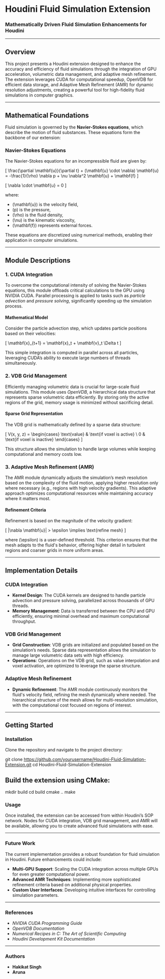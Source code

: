 # Houdini Fluid Simulation Extension

### Mathematically Driven Fluid Simulation Enhancements for Houdini

---

## Overview

This project presents a Houdini extension designed to enhance the accuracy and efficiency of fluid simulations through the integration of GPU acceleration, volumetric data management, and adaptive mesh refinement. The extension leverages CUDA for computational speedup, OpenVDB for efficient data storage, and Adaptive Mesh Refinement (AMR) for dynamic resolution adjustments, creating a powerful tool for high-fidelity fluid simulations in computer graphics.

---

## Mathematical Foundations

Fluid simulation is governed by the **Navier-Stokes equations**, which describe the motion of fluid substances. These equations form the backbone of our extension:

### Navier-Stokes Equations

The Navier-Stokes equations for an incompressible fluid are given by:

\[
\frac{\partial \mathbf{u}}{\partial t} + (\mathbf{u} \cdot \nabla) \mathbf{u} = -\frac{1}{\rho} \nabla p + \nu \nabla^2 \mathbf{u} + \mathbf{f}
\]

\[
\nabla \cdot \mathbf{u} = 0
\]

where:

- \(\mathbf{u}\) is the velocity field,
- \(p\) is the pressure,
- \(\rho\) is the fluid density,
- \(\nu\) is the kinematic viscosity,
- \(\mathbf{f}\) represents external forces.

These equations are discretized using numerical methods, enabling their application in computer simulations.

---

## Module Descriptions

### 1. CUDA Integration

To overcome the computational intensity of solving the Navier-Stokes equations, this module offloads critical calculations to the GPU using NVIDIA CUDA. Parallel processing is applied to tasks such as *particle advection* and *pressure solving*, significantly speeding up the simulation process.

#### Mathematical Model

Consider the particle advection step, which updates particle positions based on their velocities:

\[
\mathbf{x}_{t+1} = \mathbf{x}_t + \mathbf{v}_t \Delta t
\]

This simple integration is computed in parallel across all particles, leveraging CUDA’s ability to execute large numbers of threads simultaneously.

### 2. VDB Grid Management

Efficiently managing volumetric data is crucial for large-scale fluid simulations. This module uses *OpenVDB*, a hierarchical data structure that represents sparse volumetric data efficiently. By storing only the active regions of the grid, memory usage is minimized without sacrificing detail.

#### Sparse Grid Representation

The VDB grid is mathematically defined by a sparse data structure:

\[
V(x, y, z) = \begin{cases} 
\text{value} & \text{if voxel is active} \\
0 & \text{if voxel is inactive}
\end{cases}
\]

This structure allows the simulation to handle large volumes while keeping computational and memory costs low.

### 3. Adaptive Mesh Refinement (AMR)

The AMR module dynamically adjusts the simulation’s mesh resolution based on the complexity of the fluid motion, applying higher resolution only where necessary (e.g., regions with high velocity gradients). This adaptive approach optimizes computational resources while maintaining accuracy where it matters most.

#### Refinement Criteria

Refinement is based on the magnitude of the velocity gradient:

\[
|\nabla \mathbf{u}| > \epsilon \implies \text{refine mesh}
\]

where \(\epsilon\) is a user-defined threshold. This criterion ensures that the mesh adapts to the fluid's behavior, offering higher detail in turbulent regions and coarser grids in more uniform areas.

---

## Implementation Details

### CUDA Integration

- **Kernel Design**: The CUDA kernels are designed to handle particle advection and pressure solving, parallelized across thousands of GPU threads.
- **Memory Management**: Data is transferred between the CPU and GPU efficiently, ensuring minimal overhead and maximum computational throughput.

### VDB Grid Management

- **Grid Construction**: VDB grids are initialized and populated based on the simulation’s needs. Sparse data representation allows the simulation to manage large volumetric data sets with high efficiency.
- **Operations**: Operations on the VDB grid, such as value interpolation and voxel activation, are optimized to leverage the sparse structure.

### Adaptive Mesh Refinement

- **Dynamic Refinement**: The AMR module continuously monitors the fluid's velocity field, refining the mesh dynamically where needed. The hierarchical structure of the mesh allows for multi-resolution simulation, with the computational cost focused on regions of interest.

---

## Getting Started

### Installation

Clone the repository and navigate to the project directory:

git clone https://github.com/yourusername/Houdini-Fluid-Simulation-Extension.git
cd Houdini-Fluid-Simulation-Extension

## Build the extension using CMake:
mkdir build
cd build
cmake ..
make

### Usage

Once installed, the extension can be accessed from within Houdini’s SOP network. Nodes for CUDA integration, VDB grid management, and AMR will be available, allowing you to create advanced fluid simulations with ease.

---

### Future Work

The current implementation provides a robust foundation for fluid simulation in Houdini. Future enhancements could include:

- **Multi-GPU Support**: Scaling the CUDA integration across multiple GPUs for even greater computational power.
- **Advanced AMR Techniques**: Implementing more sophisticated refinement criteria based on additional physical properties.
- **Custom User Interfaces**: Developing intuitive interfaces for controlling simulation parameters.

---

### References

- *NVIDIA CUDA Programming Guide*
- *OpenVDB Documentation*
- *Numerical Recipes in C: The Art of Scientific Computing*
- *Houdini Development Kit Documentation*

---

### Authors

- **Hakikat Singh**
- **Aruna**
